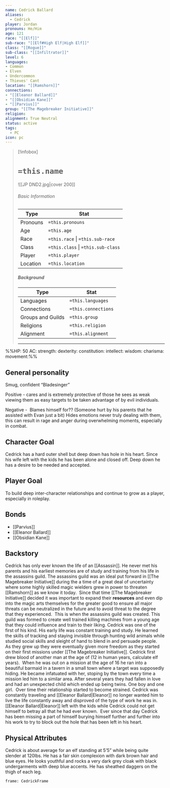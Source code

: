```yaml
---
name: Cedrick Ballard
aliases:
  - Cedrick
player: Jordan
pronouns: He/Him
age: 121
race: "[[Elf]]"
sub-race: "[[Elf#High Elf|High Elf]]"
class: "[[Rogue]]"
sub-class: "[[Infiltrator]]"
level: 6
languages:
- Common
- Elven
- Undercommon
- Thieves' Cant
location: "[[Ramshorn]]"
connections: 
- "[[Eleanor Ballard]]"
- "[[Obsidian Kane]]"
- "[[Parvius]]"
group: "[[The Magebreaker Initiative]]"
religion:
alignment: True Neutral
status: active
tags:
  - PC
icon: pc
---
```

> [!infobox]
> # `=this.name` 
> ![[JP DND2.jpg|cover 200]]
> ###### Basic Information
> | Type | Stat |
> | ---- | ---- |
> | Pronouns | `=this.pronouns` |
> | Age | `=this.age` |
> |  Race | `=this.race` \| `=this.sub-race`|
> |  Class    | `=this.class` \| `=this.sub-class`   |
> | Player | `=this.player` |
> | Location | `=this.location` |
>
> ##### Background
> | Type | Stat |
> | ---- | ---- |
> |  Languages | `=this.languages` |
> | Connections| `=this.connections` |
> | Groups and Guilds | `=this.group` |
> | Religions | `=this.religion` |
> | Alignment| `=this.alignment` |
> ---

%%HP: 50
AC:
strength:
dexterity:
constitution:
intellect:
wisdom:
charisma: 
movement:%%
## General personality

Smug, confident “Bladesinger”

Positive - cares and is extremely protective of those he sees as weak viewing them as easy targets to be taken advantage of by evil individuals. 

Negative - 
Blames himself for?? (Someone hurt by his parents that he assisted with Evan just a bit)
Hides emotions never truly dealing with them, this can result in rage and anger during overwhelming moments, especially in combat. 

## Character Goal

Cedrick has a hard outer shell but deep down has hole in his heart. Since his wife left with the kids he has been alone and closed off. Deep down he has a desire to be needed and accepted. 

## Player Goal

To build deep inter-character relationships and continue to grow as a player, especially in roleplay. 

## Bonds

- [[Parvius]]
- [[Eleanor Ballard]]
- [[Obsidian Kane]]

## Backstory

Cedrick has only ever known the life of an [[Assassin]]. He never met his parents and his earliest memories are of study and training from his life in the assassins guild. The assassins guild was an ideal put forward in [[The Magebreaker Initiative]] during the a time of a great deal of uncertainty where some highly skilled magic wielders grew in power to threaten [[Ramshorn]] as we know it today. 
Since that time [[The Magebreaker Initiative]] decided it was important to expand their **resources** and even dip into the magic arts themselves for the greater good to ensure all major threats can be neutralized in the future and to avoid threat to the degree that they experienced. 
This is when the assassins guild was created. This guild was formed to create well trained killing machines from a young age that they could influence and train to their liking. Cedrick was one of the first of his kind. His early life was constant training and study. He learned the skills of tracking and staying invisible through hunting wild animals while studied social skills and sleight of hand to blend in and persuade people. 
As they grew up they were eventually given more freedom as they started on their first missions under [[The Magebreaker Initiative]]. Cedrick first drew blood of another man at the age of (12 in human years, calculate elf years). 
When he was out on a mission at the age of 16 he ran into a beautiful barmaid in a tavern in a small town where a target was supposedly hiding. He became infatuated with her, stoping by the town every time a mission led him to a similar area. After several years they had fallen in love and had an unexpected child which ended up being twins. One boy and one girl. 
Over time their relationship started to become strained. Cedrick was constantly traveling and [[Eleanor Ballard|Eleanor]] no longer wanted him to live the life constantly away and disproved of the type of work he was in. [[Eleanor Ballard|Eleanor]] left with the kids while Cedrick could not get himself to betray all that he had ever known. 
Ever since that day Cedrick has been missing a part of himself burying himself further and further into his work to try to block out the hole that has been left in his heart. 

## Physical Attributes

Cedrick is about average for an elf standing at 5’5” while being quite slender at 120lbs. He has a fair skin complexion with dark brown hair and blue eyes. He looks youthful and rocks a very dark grey cloak with black undergarments with deep blue accents. He has sheathed daggers on the thigh of each leg.

```custom-frames
frame: CedrickFrame
```
